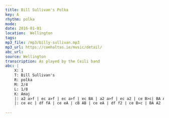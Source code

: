 ```yaml
---
title: Bill Sullivan's Polka
key: A
rhythm: polka
mode: 
date: 2016-01-01
location:  Wellington
tags:
mp3_file: /mp3/billy-sullivan.mp3
mp3_url: https://comhaltas.ie/music/detail/
abc_url: 
source: Wellington
transcription: As played by the Ceili band
abc: |
    X: 1
    T: Bill Sullivan's
    R: polka
    M: 2/4
    L: 1/8
    K: Amaj
    |: a2 a>f | ec a>f | ec a>f | ec BA | a2 a>f | ec a2 | ce B>c| BA A2 :|
    |: ce ec | df fA | ce eA | cB AB | ce eA | df f2 | ce B>c | BA A2 :|
    
---
```


